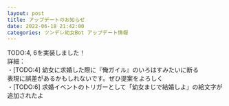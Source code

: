 ```yaml
---
layout: post
title: アップデートのお知らせ
date: 2022-06-18 21:42:00
categories: ツンデレ幼女Bot アップデート情報
---
```

TODO:4, 6を実装しました！<br>詳細：<br>・[TODO:4] 幼女に求婚した際に『俺ガイル』のいろはすみたいに断る<br>表現に誤差があるかもしれないです。ぜひ提案をよろしく<br>・[TODO:6] 求婚イベントのトリガーとして「幼女まじで結婚しよ」の絵文字が追加されたよ